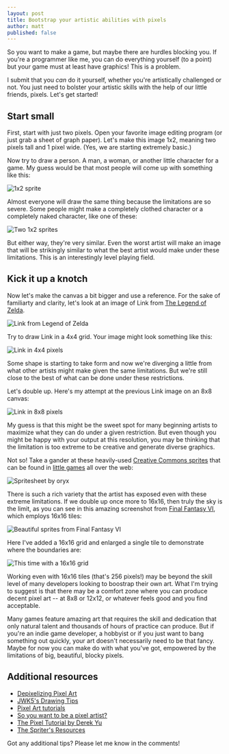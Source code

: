 ```yaml
---
layout: post
title: Bootstrap your artistic abilities with pixels
author: matt
published: false
---
```


So you want to make a game, but maybe there are hurdles blocking you. If you're a programmer like me, you can do everything yourself (to a point) but your game must at least have graphics! This is a problem.

I submit that you _can_ do it yourself, whether you're artistically challenged or not. You just need to bolster your artistic skills with the help of our little friends, pixels. Let's get started!

## Start small

First, start with just two pixels. Open your favorite image editing program (or just grab a sheet of graph paper). Let's make this image 1x2, meaning two pixels tall and 1 pixel wide. (Yes, we are starting extremely basic.)

Now try to draw a person. A man, a woman, or another little character for a game. My guess would be that most people will come up with something like this:

<div class="full-frame">
	<img alt="1x2 sprite" src="/media/images/posts/bootstrap_pixels/1x2.png">
</div>

Almost everyone will draw the same thing because the limitations are so severe. Some people might make a completely clothed character or a completely naked character, like one of these:

<div class="full-frame">
	<img alt="Two 1x2 sprites" src="/media/images/posts/bootstrap_pixels/1x2_x2.png">
</div>

But either way, they're very similar. Even the worst artist will make an image that will be strikingly similar to what the best artist would make under these limitations. This is an interestingly level playing field.

## Kick it up a knotch

Now let's make the canvas a bit bigger and use a reference. For the sake of familiarty and clarity, let's look at an image of Link from [The Legend of Zelda][1].

<div class="full-frame">
	<img alt="Link from Legend of Zelda" src="/media/images/posts/bootstrap_pixels/link.png">
</div>

Try to draw Link in a 4x4 grid. Your image might look something like this:

<div class="full-frame">
	<img alt="Link in 4x4 pixels" src="/media/images/posts/bootstrap_pixels/link_4x4.png">
</div>

Some shape is starting to take form and now we're diverging a little from what other artists might make given the same limitations. But we're still close to the best of what can be done under these restrictions.

Let's double up. Here's my attempt at the previous Link image on an 8x8 canvas:

<div class="full-frame">
	<img alt="Link in 8x8 pixels" src="/media/images/posts/bootstrap_pixels/link_8x8.png">
</div>

My guess is that this might be the sweet spot for many beginning artists to maximize what they can do under a given restriction. But even though you might be happy with your output at this resolution, you may be thinking that the limitation is too extreme to be creative and generate diverse graphics.

Not so! Take a gander at these heavily-used [Creative Commons sprites][2] that can be found in [little games][3] all over the web:

<div class="full-frame">
	<img alt="Spritesheet by oryx" src="/media/images/posts/bootstrap_pixels/spritesheet_by_oryx.png">
</div>

There is such a rich variety that the artist has exposed even with these extreme limitations. If we double up once more to 16x16, then truly the sky is the limit, as you can see in this amazing screenshot from [Final Fantasy VI][4], which employs 16x16 tiles:

<div class="full-frame">
	<img alt="Beautiful sprites from Final Fantasy VI" src="/media/images/posts/bootstrap_pixels/final_fantasy_vi.png">
</div>

Here I've added a 16x16 grid and enlarged a single tile to demonstrate where the boundaries are:

<div class="full-frame">
	<img alt="This time with a 16x16 grid" src="/media/images/posts/bootstrap_pixels/final_fantasy_vi_with_grid.png">
</div>

Working even with 16x16 tiles (that's 256 pixels!) may be beyond the skill level of many developers looking to boostrap their own art. What I'm trying to suggest is that there may be a comfort zone where you can produce decent pixel art -- at 8x8 or 12x12, or whatever feels good and you find acceptable.

Many games feature amazing art that requires the skill and dedication that only natural talent and thousands of hours of practice can produce. But if you're an indie game developer, a hobbyist or if you just want to bang something out quickly, your art doesn't necessarily need to be that fancy. Maybe for now you can make do with what you've got, empowered by the limitations of big, beautiful, blocky pixels.

## Additional resources

* [Depixelizing Pixel Art](http://fileslap.com/2Rm/Depixelizing%20%20Pixel%20%20Art)
* [JWK5's Drawing Tips](http://forums.tigsource.com/index.php?topic=16397.0)
* [Pixel Art tutorials](http://www.firefruitforge.com/?tutorials/Pixel_Art)
* [So you want to be a pixel artist?](http://gas13.ru/v3/tutorials/sywtbapa_almighty_grass_tile.php)
* [The Pixel Tutorial by Derek Yu](http://www.derekyu.com/?page_id=218)
* [The Spriter's Resources](http://www.spriters-resource.com/)

[1]: http://en.wikipedia.org/wiki/The_Legend_of_Zelda
[2]: http://forums.tigsource.com/index.php?topic=8970.0
[3]: https://github.com/richtaur/Valadria
[4]: http://en.wikipedia.org/wiki/Final_Fantasy_VI

Got any additional tips? Please let me know in the comments!
